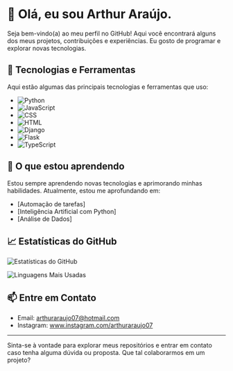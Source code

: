 # 👋 Olá, eu sou Arthur Araújo.

Seja bem-vindo(a) ao meu perfil no GitHub! Aqui você encontrará alguns dos meus projetos, contribuições e experiências. Eu gosto de programar e explorar novas tecnologias. 

## 🚀 Tecnologias e Ferramentas

Aqui estão algumas das principais tecnologias e ferramentas que uso:

- ![Python](https://img.shields.io/badge/-Python-3776AB?logo=python&logoColor=white)
- ![JavaScript](https://img.shields.io/badge/-JavaScript-F7DF1E?logo=javascript&logoColor=black)
- ![CSS](https://img.shields.io/badge/-CSS3-1572B6?logo=css3&logoColor=white)
- ![HTML](https://img.shields.io/badge/-HTML5-E34F26?logo=html5&logoColor=white)
- ![Django](https://img.shields.io/badge/-Django-092E20?logo=django&logoColor=white)
- ![Flask](https://img.shields.io/badge/-Flask-000000?logo=flask&logoColor=white)
- ![TypeScript](https://img.shields.io/badge/-TypeScript-3178C6?logo=typescript&logoColor=white)

## 🌱 O que estou aprendendo

Estou sempre aprendendo novas tecnologias e aprimorando minhas habilidades. Atualmente, estou me aprofundando em:

- [Automação de tarefas]
- [Inteligência Artificial com Python]
- [Análise de Dados]

## 📈 Estatísticas do GitHub

![Estatísticas do GitHub](https://github-readme-stats.vercel.app/api?username=seu-usuario&show_icons=true&theme=radical)

![Linguagens Mais Usadas](https://github-readme-stats.vercel.app/api/top-langs/?username=seu-usuario&layout=compact&theme=radical)

## 📫 Entre em Contato

- Email: arthuraraujo07@hotmail.com
- Instagram: www.instagram.com/arthuraraujo07

---

Sinta-se à vontade para explorar meus repositórios e entrar em contato caso tenha alguma dúvida ou proposta. Que tal colaborarmos em um projeto?


